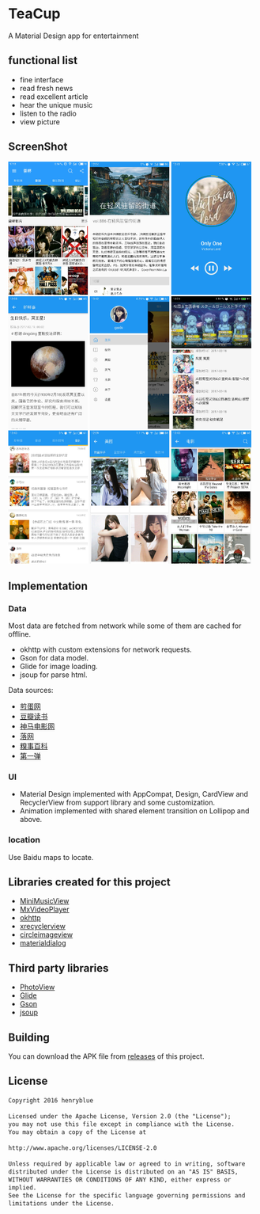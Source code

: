 # TeaCup
A Material Design app for entertainment

## functional list

- fine interface
- read fresh news
- read excellent article
- hear the unique music
- listen to the radio
- view picture

## ScreenShot
<p><img src="screenshot/photo1.jpg" width="32%" />
<img src="screenshot/photo2.jpg" width="32%" />
<img src="screenshot/photo3.jpg" width="32%" />
<img src="screenshot/photo4.jpg" width="32%" />
<img src="screenshot/photo5.jpg" width="32%" />
<img src="screenshot/photo6.jpg" width="32%" />
<img src="screenshot/photo7.jpg" width="32%" />
<img src="screenshot/photo8.jpg" width="32%" />
<img src="screenshot/photo9.jpg" width="32%" /></p>

## Implementation

### Data

Most data are fetched from network while some of them are cached for offline.

- okhttp with custom extensions for network requests.
- Gson for data model.
- Glide for image loading.
- jsoup for parse html.

Data sources:

- [煎蛋网](http://jandan.net/)
- [豆瓣读书](https://book.douban.com/)
- [神马电影网](http://www.82ke.com/)
- [落网](http://www.luoo.net/)
- [糗事百科](http://www.qiushibaike.com/)
- [第一弹](http://www.diyidan.com/)

### UI

- Material Design implemented with AppCompat, Design, CardView and RecyclerView from support library and some customization.
- Animation implemented with shared element transition on Lollipop and above.

### location
Use Baidu maps to locate.

## Libraries created for this project

- [MiniMusicView](https://github.com/henryblue/MiniMusicView)
- [MxVideoPlayer](https://github.com/henryblue/MxVideoPlayer)
- [okhttp](https://github.com/square/okhttp)
- [xrecyclerview](https://github.com/jianghejie/XRecyclerView)
- [circleimageview](https://github.com/hdodenhof/CircleImageView)
- [materialdialog](https://github.com/drakeet/MaterialDialog)

## Third party libraries

- [PhotoView](https://github.com/chrisbanes/PhotoView)
- [Glide](https://github.com/bumptech/glide)
- [Gson](https://github.com/google/gson)
- [jsoup](https://jsoup.org/download)

## Building

You can download the APK file from [releases](/teacup-release.apk) of this project.


## License

```
Copyright 2016 henryblue

Licensed under the Apache License, Version 2.0 (the "License");
you may not use this file except in compliance with the License.
You may obtain a copy of the License at

http://www.apache.org/licenses/LICENSE-2.0

Unless required by applicable law or agreed to in writing, software
distributed under the License is distributed on an "AS IS" BASIS,
WITHOUT WARRANTIES OR CONDITIONS OF ANY KIND, either express or implied.
See the License for the specific language governing permissions and
limitations under the License.
```

